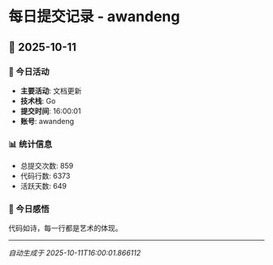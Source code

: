 # 每日提交记录 - awandeng

## 📅 2025-10-11

### 🎯 今日活动
- **主要活动**: 文档更新
- **技术栈**: Go
- **提交时间**: 16:00:01
- **账号**: awandeng

### 📊 统计信息
- 总提交次数: 859
- 代码行数: 6373
- 活跃天数: 649

### 💭 今日感悟
代码如诗，每一行都是艺术的体现。

---
*自动生成于 2025-10-11T16:00:01.866112*
